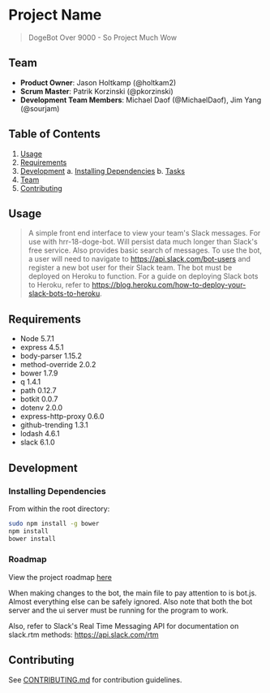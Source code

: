 # Project Name

> DogeBot Over 9000 - So Project Much Wow

## Team

  - __Product Owner__: Jason Holtkamp (@holtkam2)
  - __Scrum Master__: Patrik Korzinski (@pkorzinski)
  - __Development Team Members__: Michael Daof (@MichaelDaof),
                                  Jim Yang (@sourjam)

## Table of Contents

1. [Usage](#Usage)
2. [Requirements](#requirements)
3. [Development](#development)
    a. [Installing Dependencies](#installing-dependencies)
    b. [Tasks](#tasks)
4. [Team](#team)
5. [Contributing](#contributing)

## Usage

> A simple front end interface to view your team's Slack messages. For use with hrr-18-doge-bot. Will persist data much longer than Slack's free service. Also provides basic search of messages.
> To use the bot, a user will need to navigate to https://api.slack.com/bot-users and register a new bot user for their Slack team.
> The bot must be deployed on Heroku to function. For a guide on deploying Slack bots to Heroku, refer to https://blog.heroku.com/how-to-deploy-your-slack-bots-to-heroku.

## Requirements

- Node 5.7.1
- express 4.5.1
- body-parser 1.15.2
- method-override 2.0.2
- bower 1.7.9
- q 1.4.1
- path 0.12.7
- botkit 0.0.7
- dotenv 2.0.0
- express-http-proxy 0.6.0
- github-trending 1.3.1
- lodash 4.6.1
- slack 6.1.0


## Development


### Installing Dependencies

From within the root directory:

```sh
sudo npm install -g bower
npm install
bower install
```

### Roadmap

View the project roadmap [here](LINK_TO_PROJECT_ISSUES)

When making changes to the bot, the main file to pay attention to is bot.js. Almost everything else can be safely ignored. Also note that both the bot server and the ui server must be running for the program to work.

Also, refer to Slack's Real Time Messaging API for documentation on slack.rtm methods: https://api.slack.com/rtm

## Contributing

See [CONTRIBUTING.md](CONTRIBUTING.md) for contribution guidelines.
